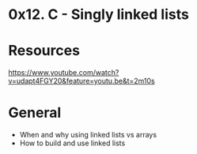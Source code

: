 # 0x12. C - Singly linked lists

# Resources

<a href>https://www.youtube.com/watch?v=udapt4FGY20&feature=youtu.be&t=2m10s<object type = Linkedlist> </a>

# General
* When and why using linked lists vs arrays
* How to build and use linked lists
